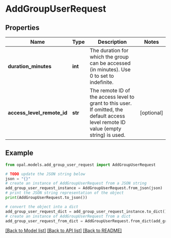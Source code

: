 # AddGroupUserRequest


## Properties

Name | Type | Description | Notes
------------ | ------------- | ------------- | -------------
**duration_minutes** | **int** | The duration for which the group can be accessed (in minutes). Use 0 to set to indefinite. | 
**access_level_remote_id** | **str** | The remote ID of the access level to grant to this user. If omitted, the default access level remote ID value (empty string) is used. | [optional] 

## Example

```python
from opal.models.add_group_user_request import AddGroupUserRequest

# TODO update the JSON string below
json = "{}"
# create an instance of AddGroupUserRequest from a JSON string
add_group_user_request_instance = AddGroupUserRequest.from_json(json)
# print the JSON string representation of the object
print(AddGroupUserRequest.to_json())

# convert the object into a dict
add_group_user_request_dict = add_group_user_request_instance.to_dict()
# create an instance of AddGroupUserRequest from a dict
add_group_user_request_from_dict = AddGroupUserRequest.from_dict(add_group_user_request_dict)
```
[[Back to Model list]](../README.md#documentation-for-models) [[Back to API list]](../README.md#documentation-for-api-endpoints) [[Back to README]](../README.md)


